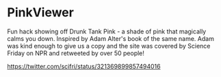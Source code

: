 PinkViewer
==========

Fun hack showing off Drunk Tank Pink - a shade of pink that magically calms you down. Inspired by Adam Alter's book of the same name. Adam was kind enough to give us a copy and the site was covered by Science Friday on NPR and retweeted by over 50 people! 

https://twitter.com/scifri/status/321369899857494016
